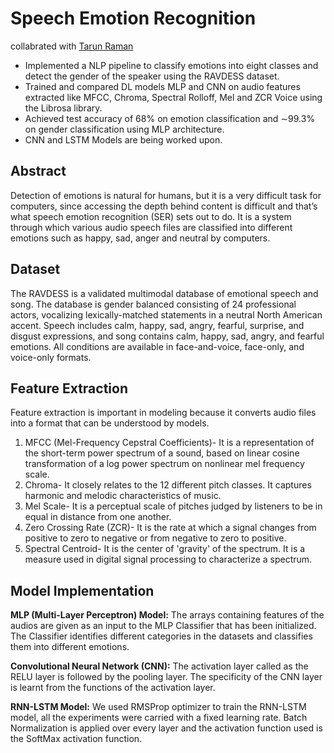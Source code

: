 # Speech Emotion Recognition

collabrated with [Tarun Raman]((https://github.com/swift9909))
  
  - Implemented a NLP pipeline to classify emotions into eight classes and detect the gender of the speaker using the RAVDESS dataset.
  -  Trained and compared DL models MLP and CNN on audio features extracted like MFCC, Chroma, Spectral Rolloff, Mel and ZCR Voice using the Librosa library.
  -   Achieved test accuracy of 68% on emotion classification and ∼99.3% on gender classification using MLP architecture.
  -   CNN and LSTM Models are being worked upon.

## Abstract
Detection of emotions is natural for humans, but it is a very difficult task for computers, since accessing the depth behind content is difficult and that’s what speech emotion recognition (SER) sets out to do. It is a system through which various audio speech files are classified into different emotions such as happy, sad, anger and neutral by computers.

## Dataset
The RAVDESS is a validated multimodal database of emotional speech and song. The database is gender balanced consisting of 24 professional actors, vocalizing lexically-matched statements in a neutral North American accent. Speech includes calm, happy, sad, angry, fearful, surprise, and disgust expressions, and song contains calm, happy, sad, angry, and fearful emotions. All conditions are available in face-and-voice, face-only, and voice-only formats.

## Feature Extraction
Feature extraction is important in modeling because it converts audio files into a format that can be understood by models.

1. MFCC (Mel-Frequency Cepstral Coefficients)- It is a representation of the short-term power spectrum of a sound, based on linear cosine transformation of a log power spectrum on nonlinear mel frequency scale.
2. Chroma- It closely relates to the 12 different pitch classes. It captures harmonic and melodic characteristics of music.
3. Mel Scale- It is a perceptual scale of pitches judged by listeners to be in equal in distance from one another. 
4. Zero Crossing Rate (ZCR)- It is the rate at which a signal changes from positive to zero to negative or from negative to zero to positive.
5. Spectral Centroid- It is the center of 'gravity' of the spectrum. It is a measure used in digital signal processing to characterize a spectrum.

 ## Model Implementation

**MLP (Multi-Layer Perceptron) Model:**
The  arrays containing features of the audios are given as an input to the MLP Classifier that has been  initialized. The Classifier identifies different categories in the datasets  and classifies them into different emotions.

**Convolutional Neural Network (CNN):**
The activation layer called as the RELU layer is  followed by the pooling layer. The specificity of the CNN layer is  learnt from the functions of the activation layer. 

**RNN-LSTM Model:**
We used RMSProp optimizer to train the RNN-LSTM model, all  the experiments were carried with a fixed learning rate. Batch  Normalization is applied over every layer and the  activation function used is the SoftMax activation function.

